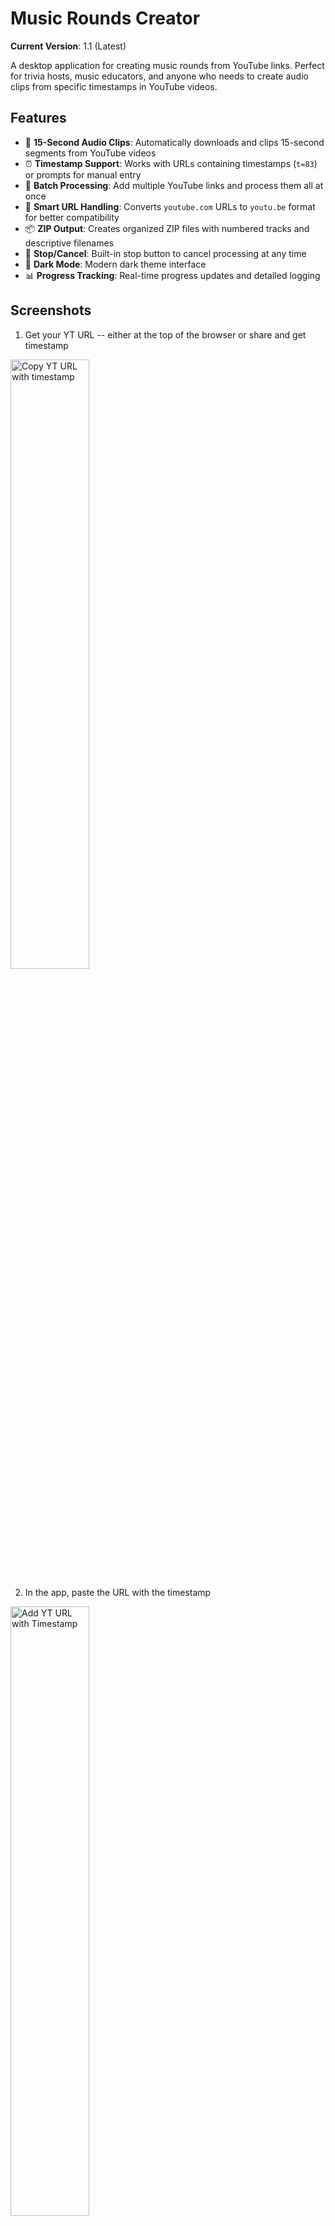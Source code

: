 # Music Rounds Creator

**Current Version**: 1.1 (Latest)

A desktop application for creating music rounds from YouTube links. Perfect for trivia hosts, music educators, and anyone who needs to create audio clips from specific timestamps in YouTube videos.

## Features

- 🎵 **15-Second Audio Clips**: Automatically downloads and clips 15-second segments from YouTube videos
- ⏰ **Timestamp Support**: Works with URLs containing timestamps (`t=83`) or prompts for manual entry
- 📝 **Batch Processing**: Add multiple YouTube links and process them all at once
- 🎯 **Smart URL Handling**: Converts `youtube.com` URLs to `youtu.be` format for better compatibility
- 📦 **ZIP Output**: Creates organized ZIP files with numbered tracks and descriptive filenames
- 🛑 **Stop/Cancel**: Built-in stop button to cancel processing at any time
- 🌙 **Dark Mode**: Modern dark theme interface
- 📊 **Progress Tracking**: Real-time progress updates and detailed logging

## Screenshots
1. Get your YT URL -- either at the top of the browser or share and get timestamp
<img style="width: 50%;" alt="Copy YT URL with timestamp" src="https://github.com/user-attachments/assets/92a0560d-5464-4843-994d-65f773b6a26d" />

2. In the app, paste the URL with the timestamp
<img style="width: 50%;" alt="Add YT URL with Timestamp" src="https://github.com/user-attachments/assets/2cd59895-69c2-441c-b99f-bdd0ee7c4e22" />

3. If you don't use the timestamp feature in the YT link you will be prompted to say where you want the audio clip to start
<img style="width: 50%;" alt="Add YT URL without timestamp" src="https://github.com/user-attachments/assets/134145f0-331a-4e45-b363-f3d47ca8a64d" />

## System Requirements

- **Python 3.9 or higher** (Python 3.10+ recommended)
- **FFmpeg** (required for audio processing)
- **Internet connection** (for downloading YouTube content)

## Installation

### Option 1: Standalone Executable (Recommended) 🎯

**For most users - no technical setup required!**

Download the appropriate executable for your system:

#### **Windows (Latest)**
- **Download**: [MusicRoundsCreator_Windows_20250812_120053.zip](https://dev.107w.io/MusicRoundsCreator_Windows_20250812_120053.zip)
- **MD5 Hash**: `8BB596366463BCFCFBFBC32E9338B132`
- **Size**: 124MB

#### **macOS (Latest)**
- **Download**: [MusicRoundsCreator_macOS_20250812_111433.zip](https://dev.107w.io/MusicRoundsCreator_macOS_20250812_111433.zip)
- **MD5 Hash**: `1812C3C6310E25F387ABD3DB65107327`
- **Size**: 58MB

**Installation Steps:**
1. Download the ZIP file for your platform using the link above
2. Extract the ZIP file to a folder of your choice
3. Double-click the executable to run
4. **macOS**: If blocked by security:
   - **Option 1**: Right-click the app and select "Open" from the context menu
   - **Option 2**: Go to System Preferences → Privacy & Security → Security section → Click "Open Anyway" next to MusicRoundsCreator
5. **Windows**: If SmartScreen blocks it, click "More info" then "Run anyway"

**File Integrity Verification:**
To verify the downloaded file hasn't been corrupted, you can check the MD5 hash:

**Windows:**
```powershell
Get-FileHash -Algorithm MD5 "MusicRoundsCreator_Windows_20250812_120053.zip"
```

**macOS/Linux:**
```bash
md5 MusicRoundsCreator_macOS_20250812_111433.zip
```

The hash should match the one listed above for your platform.

**Requirements:**
- **macOS**: macOS 10.14 (Mojave) or later
- **Windows**: Windows 10 or later
- **No additional software required** - everything is bundled!

### Option 2: Developer Installation

For developers who want to modify the code or build their own executables.

#### Prerequisites

##### 1. Install Python

**macOS:**
```bash
# Using Homebrew (recommended)
brew install python

# Or download from python.org
# Visit https://www.python.org/downloads/macos/
```

**Windows:**
```bash
# Download from python.org
# Visit https://www.python.org/downloads/windows/
# Make sure to check "Add Python to PATH" during installation
```

##### 2. Install FFmpeg

**macOS:**
```bash
# Using Homebrew (recommended)
brew install ffmpeg

# Or using MacPorts
sudo port install ffmpeg
```

**Windows:**
```bash
# Using Chocolatey (recommended)
choco install ffmpeg

# Or download from https://ffmpeg.org/download.html
# Extract to C:\ffmpeg and add to PATH
```

#### Application Installation

##### Option A: Clone and Run

1. **Clone the repository:**
```bash
git clone https://github.com/pardeema/trivia-music.git
cd trivia-music
```

2. **Install Python dependencies:**
```bash
pip install -r requirements.txt
```

3. **Run the application:**
```bash
python main.py
```

##### Option B: Download and Run

1. **Download the repository:**
   - Click the green "Code" button on GitHub
   - Select "Download ZIP"
   - Extract the ZIP file to your desired location

2. **Open terminal/command prompt:**
   - Navigate to the extracted folder
   - Install dependencies: `pip install -r requirements.txt`
   - Run: `python main.py`

#### Building Standalone Executables

To create your own standalone executables:

```bash
# Build for current platform
python build_all.py

# Or build specifically for each platform
python build_macos.py    # macOS only
python build_windows.py  # Windows only
```

**Important Notes for Developers:**

- **macOS**: Uses PyQt6 for better compatibility with PyInstaller
- **Windows**: Uses PyQt5 to avoid DLL loading issues with PyInstaller
- **Dependencies**: The `requirements.txt` automatically installs the correct PyQt version for your platform
- **FFmpeg**: Build scripts automatically download and include FFmpeg binaries

This will create ZIP files with standalone executables that include all dependencies.

## Usage Guide

### Adding YouTube Links

#### Method 1: URLs with Timestamps
1. Copy a YouTube URL that includes a timestamp:
   ```
   https://youtu.be/VIDEO_ID?t=83
   https://youtu.be/VIDEO_ID?si=something&t=139
   ```
2. Paste the URL in the input field
3. Click "Add to List"
4. The timestamp will be automatically detected and displayed

#### Method 2: Manual Timestamp Entry
1. Paste a YouTube URL without a timestamp:
   ```
   https://youtu.be/VIDEO_ID
   https://youtube.com/watch?v=VIDEO_ID
   ```
2. Click "Add to List"
3. Enter the start time when prompted:
   - **Seconds only**: `83` (for 1:23)
   - **Minutes:Seconds**: `1:23`
   - **Hours:Minutes:Seconds**: `1:23:45`

### Processing Tracks

1. **Set Output Directory** (optional):
   - Click "Browse..." to select where ZIP files will be saved
   - Default: Desktop folder

2. **Process All Tracks**:
   - Click "Create Music Round"
   - Monitor progress in the log panel
   - Use "Stop Processing" if needed

3. **Output**:
   - ZIP file created with format: `music_rounds_YYYYMMDD_HHMMSS.zip`
   - Tracks named: `01-Artist_Song_Title.mp3`, `02-Another_Song.mp3`, etc.

### Track Management

- **Numbered List**: Tracks are automatically numbered (1, 2, 3...) as you add them
- **Clear All**: Use "Clear All" to remove all tracks and start over
- **Processing Order**: Tracks are processed in the order they appear in the list

## File Formats

### Input
- **YouTube URLs**: Any valid YouTube video URL
- **Timestamp Formats**: 
  - URL parameter: `?t=83` or `&t=139`
  - Manual entry: `83`, `1:23`, `1:23:45`

### Output
- **Audio Format**: MP3 (128kbps, 44.1kHz)
- **Clip Duration**: 15 seconds per track
- **File Size**: ~238KB per track (much smaller than full videos)
- **Archive**: ZIP file containing all processed tracks

## Troubleshooting

### Common Issues

#### "FFmpeg not found"
- **Solution**: Install FFmpeg (see Installation section)
- **Verify**: Run `ffmpeg -version` in terminal

#### "Python not found"
- **Solution**: Install Python and add to PATH
- **Verify**: Run `python --version` in terminal

#### "Download fails"
- **Solution**: Check internet connection and URL validity
- **Try**: Different YouTube URL or timestamp

#### "Processing hangs"
- **Solution**: Use "Stop Processing" button
- **Try**: Processing fewer tracks at once

#### "Permission denied"
- **macOS**: Check folder permissions
- **Windows**: Run as administrator if needed

#### "macOS Security Warning - App can't be opened"
- **Solution**: macOS blocks unsigned apps by default
- **Option 1**: Right-click the app → "Open" → "Open" in the dialog
- **Option 2**: System Preferences → Privacy & Security → Security section → "Open Anyway"
- **Why**: This happens because the app isn't code-signed by Apple (common for open-source apps)

### Performance Tips

- **Batch Size**: Process 5-10 tracks at a time for best performance
- **Internet**: Use stable internet connection
- **Storage**: Ensure sufficient disk space (~1MB per track)
- **Memory**: Close other applications if processing many tracks

## Technical Details

### Dependencies
- **PyQt6**: GUI framework
- **yt-dlp**: YouTube video downloading
- **pydub**: Audio processing (fallback)
- **FFmpeg**: Audio conversion and clipping

### Architecture
- **Multi-threaded**: Downloads run in background threads
- **External FFmpeg**: Uses FFmpeg for precise 15-second clipping
- **Smart URL handling**: Converts formats for better compatibility
- **Error handling**: Graceful failure recovery and user feedback

## Contributing

1. Fork the repository
2. Create a feature branch
3. Make your changes
4. Test thoroughly
5. Submit a pull request

## License

This project is open source. See LICENSE file for details.

## Support

For issues and questions:
- Create an issue on GitHub
- Check the troubleshooting section above
- Ensure all prerequisites are installed

## Changelog

### Version 1.1 (Latest)
- **Fixed Windows PyQt6 DLL loading issues** - Switched to PyQt5 for better compatibility
- **Improved font scaling** - Responsive fonts that scale properly with window resizing
- **Enhanced platform compatibility** - macOS uses PyQt6, Windows uses PyQt5
- **Better user experience** - Improved readability and responsive design
- **Updated documentation** - Added developer notes and troubleshooting information

### Version 1.0
- Initial release
- 15-second audio clip creation
- YouTube timestamp support
- Batch processing
- Dark mode interface
- ZIP output with descriptive filenames
- Stop/cancel functionality
- Numbered track list
